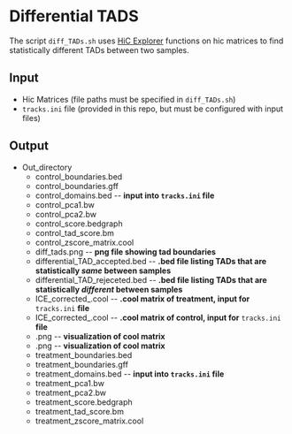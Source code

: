 # Differential TADS

The script `diff_TADs.sh` uses [HiC Explorer](https://hicexplorer.readthedocs.io/en/latest/index.html) functions on hic matrices to find statistically different TADs between two samples.

## Input
- Hic Matrices (file paths must be specified in `diff_TADs.sh`)
- `tracks.ini` file (provided in this repo, but must be configured with input files)

## Output
- Out_directory
  - control_boundaries.bed 
  - control_boundaries.gff
  - control_domains.bed -- **input into `tracks.ini` file**
  - control_pca1.bw
  - control_pca2.bw
  - control_score.bedgraph
  - control_tad_score.bm
  - control_zscore_matrix.cool
  - diff_tads.png -- **png file showing tad boundaries**
  - differential_TAD_accepted.bed -- **.bed file listing TADs that are statistically *same* between samples**
  - differential_TAD_rejeceted.bed -- **.bed file listing TADs that are statistically *different* between samples**
  - ICE_corrected_<treatment name>.cool -- **.cool matrix of treatment, input for** `tracks.ini` **file**
  - ICE_corrected_<control name>.cool -- **.cool matrix of control, input for** `tracks.ini` **file**
  - <treatment name>.png -- **visualization of cool matrix**
  - <control name>.png -- **visualization of cool matrix**
  - treatment_boundaries.bed 
  - treatment_boundaries.gff
  - treatment_domains.bed -- **input into `tracks.ini` file**
  - treatment_pca1.bw
  - treatment_pca2.bw
  - treatment_score.bedgraph
  - treatment_tad_score.bm
  - treatment_zscore_matrix.cool
  

